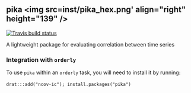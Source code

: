 ## pika <img src=inst/pika_hex.png' align="right" height="139" />

<!-- badges: start -->
[![Travis build status](https://travis-ci.com/mrc-ide/pika.svg?branch=master)](https://travis-ci.com/mrc-ide/pika)
<!-- badges: end -->

A lightweight package for evaluating correlation between time series

### Integration with `orderly`
To use `pika` within an `orderly` task, you will need to install it by running:

`drat:::add("ncov-ic"); install.packages("pika")`
